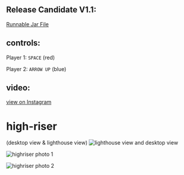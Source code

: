 ## Release Candidate V1.1:

[Runnable Jar File](https://git.informatik.uni-kiel.de/stu126998/high-riser/raw/master/releases/highriser-v1.1.jar)

## controls:

Player 1: `SPACE` (red)

Player 2: `ARROW UP` (blue)

## video:

[view on Instagram](https://www.instagram.com/p/BReTM5pDlHj/)

# high-riser
(desktop view & lighthouse view)
![lighthouse view and desktop view](https://git.informatik.uni-kiel.de/stu126998/high-riser/raw/master/media/lighthouse-view.png)

![highriser photo 1](https://git.informatik.uni-kiel.de/stu126998/high-riser/raw/master/media/highriser1.png)

![highriser photo 2](https://git.informatik.uni-kiel.de/stu126998/high-riser/raw/master/media/highriser2.png)